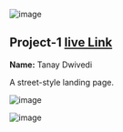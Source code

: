 ![image](https://img.shields.io/badge/project-1-red)

## Project-1  [live Link](https://street-style9098.netlify.app/)

**Name:** Tanay Dwivedi

 A street-style landing page.

![image](https://img.shields.io/badge/INeuron-LearnCodeOnline-brightgreen)

![image](https://img.shields.io/badge/Full%20stack%20JS%20bootcamp-Hitesh%20Chaudhary-lightgrey)
